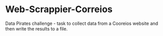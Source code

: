 # Web-Scrappier-Correios
Data Pirates challenge - task to collect data from a Cooreios website and then write the results to a file.
